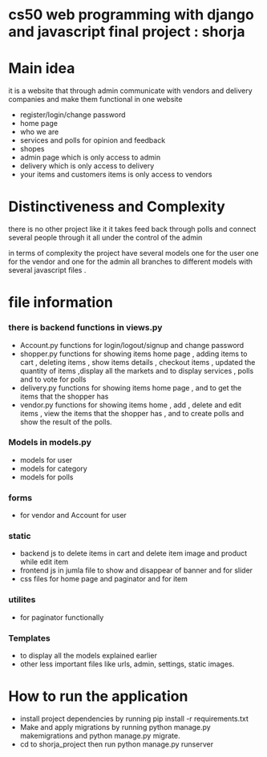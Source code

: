 # cs50 web programming  with django and javascript final project : shorja 

# Main idea 

it is a website that through admin communicate  with vendors and delivery companies and make them functional in one website 

- register/login/change password
- home page
- who we are 
- services and polls  for opinion and feedback
- shopes 
- admin page which is only access to admin 
- delivery which is only access to delivery 
- your items and customers items is only access to vendors


# Distinctiveness and Complexity

there is no other project like it it takes feed back through polls and connect several people through it all under the control of the admin 

in terms of complexity the project have several models one for the user one for the vendor and one for the admin  all branches to different models with several javascript files  .

#

# file information 
### there is backend functions in views.py 
-  Account.py  functions for login/logout/signup and change password 
-  shopper.py functions for showing items home page , adding items to cart , deleting items , show items details ,  checkout items  , updated the quantity of items ,display all the markets and to display services ,  polls and to vote for polls
-   delivery.py  functions for showing items home page , and to get the items that the shopper has 
-   vendor.py functions for showing items home , add , delete  and edit items , view the items that the shopper has , and to create polls and show the result of the polls.


### Models in models.py
-  models for user 
-  models for category 
-  models for polls

### forms 
-   for vendor and  Account for user

### static 
- backend js to  delete items in cart  and delete item image and product while edit item 
-   frontend js in jumla file to show and disappear of banner and for slider 
-  css files for home page and paginator and for item 
### utilites 
-  for paginator functionally 
### Templates 
-  to display  all the models explained earlier
- other less important files like urls, admin, settings, static images.
# How to run the application
- install project dependencies by running pip install -r requirements.txt
- Make and apply migrations by running python manage.py makemigrations and python manage.py migrate. 
- cd to shorja_project then run python manage.py runserver










